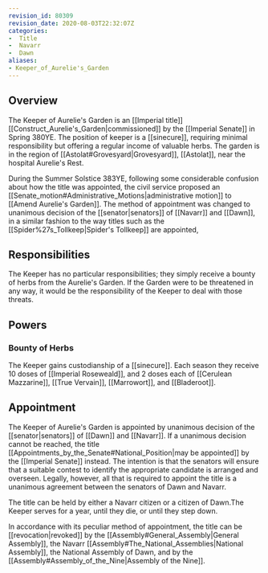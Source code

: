 ```yaml
---
revision_id: 80309
revision_date: 2020-08-03T22:32:07Z
categories:
-  Title
-  Navarr
-  Dawn
aliases:
- Keeper_of_Aurelie's_Garden
---
```


## Overview
The Keeper of Aurelie's Garden is an [[Imperial title]] [[Construct_Aurelie's_Garden|commissioned]] by the [[Imperial Senate]] in Spring 380YE. The position of keeper is a [[sinecure]], requiring minimal responsibility but offering a regular income of valuable herbs. The garden is in the region of [[Astolat#Grovesyard|Grovesyard]], [[Astolat]], near the hospital Aurelie's Rest. 

During the Summer Solstice 383YE, following some considerable confusion about how the title was appointed, the civil service proposed an [[Senate_motion#Administrative_Motions|administrative motion]] to [[Amend Aurelie's Garden]]. The method of appointment was changed to unanimous decision of the [[senator|senators]] of [[Navarr]] and [[Dawn]], in a similar fashion to the way titles such as the [[Spider%27s_Tollkeep|Spider's Tollkeep]] are appointed,

## Responsibilities
The Keeper has no particular responsibilities; they simply receive a bounty of herbs from the Aurelie's Garden. If the Garden were to be threatened in any way, it would be the responsibility of the Keeper to deal with those threats. 
## Powers
### Bounty of Herbs
The Keeper gains custodianship of a [[sinecure]]. Each season they receive 10 doses of [[Imperial Roseweald]], and 2 doses each of [[Cerulean Mazzarine]], [[True Vervain]], [[Marrowort]], and [[Bladeroot]].
## Appointment
The Keeper of Aurelie's Garden is appointed by unanimous decision of the [[senator|senators]] of [[Dawn]] and [[Navarr]]. If a unanimous decision cannot be reached, the title [[Appointments_by_the_Senate#National_Position|may be appointed]] by the [[Imperial Senate]] instead. The intention is that the senators will ensure that a suitable contest to identify the appropriate candidate is arranged and overseen. Legally, however, all that is required to appoint the title is a unanimous agreement between the senators of Dawn and Navarr.

The title can be held by either a Navarr citizen or a citizen of Dawn.The Keeper serves for a year, until they die, or until they step down.

In accordance with its peculiar method of appointment, the title can be [[revocation|revoked]] by the [[Assembly#General_Assembly|General Assembly]], the Navarr [[Assembly#The_National_Assemblies|National Assembly]], the National Assembly of Dawn, and by the [[Assembly#Assembly_of_the_Nine|Assembly of the Nine]]. 




